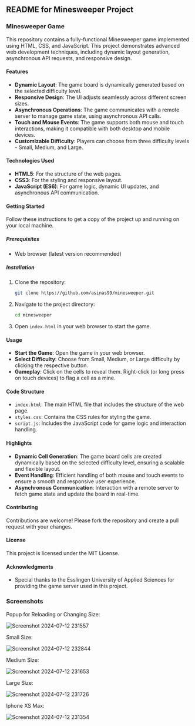 ## README for Minesweeper Project

### Minesweeper Game

This repository contains a fully-functional Minesweeper game implemented using HTML, CSS, and JavaScript. This project demonstrates advanced web development techniques, including dynamic layout generation, asynchronous API requests, and responsive design. 

#### Features

- **Dynamic Layout**: The game board is dynamically generated based on the selected difficulty level.
- **Responsive Design**: The UI adjusts seamlessly across different screen sizes.
- **Asynchronous Operations**: The game communicates with a remote server to manage game state, using asynchronous API calls.
- **Touch and Mouse Events**: The game supports both mouse and touch interactions, making it compatible with both desktop and mobile devices.
- **Customizable Difficulty**: Players can choose from three difficulty levels - Small, Medium, and Large.

#### Technologies Used

- **HTML5**: For the structure of the web pages.
- **CSS3**: For the styling and responsive layout.
- **JavaScript (ES6)**: For game logic, dynamic UI updates, and asynchronous API communication.

#### Getting Started

Follow these instructions to get a copy of the project up and running on your local machine.

##### Prerequisites

- Web browser (latest version recommended)

##### Installation

1. Clone the repository:
   ```sh
   git clone https://github.com/asinas99/minesweeper.git
   ```
2. Navigate to the project directory:
   ```sh
   cd minesweeper
   ```
3. Open `index.html` in your web browser to start the game.

#### Usage

- **Start the Game**: Open the game in your web browser.
- **Select Difficulty**: Choose from Small, Medium, or Large difficulty by clicking the respective button.
- **Gameplay**: Click on the cells to reveal them. Right-click (or long press on touch devices) to flag a cell as a mine.

#### Code Structure

- `index.html`: The main HTML file that includes the structure of the web page.
- `styles.css`: Contains the CSS rules for styling the game.
- `script.js`: Includes the JavaScript code for game logic and interaction handling.

#### Highlights

- **Dynamic Cell Generation**: The game board cells are created dynamically based on the selected difficulty level, ensuring a scalable and flexible layout.
- **Event Handling**: Efficient handling of both mouse and touch events to ensure a smooth and responsive user experience.
- **Asynchronous Communication**: Interaction with a remote server to fetch game state and update the board in real-time.

#### Contributing

Contributions are welcome! Please fork the repository and create a pull request with your changes.

#### License

This project is licensed under the MIT License.

#### Acknowledgments

- Special thanks to the Esslingen University of Applied Sciences for providing the game server used in this project.

### Screenshots
Popup for Reloading or Changing Size:

![Screenshot 2024-07-12 231557](https://github.com/user-attachments/assets/10d6a42a-b1ca-4224-aafb-8e51270d8567)

Small Size:

![Screenshot 2024-07-12 232844](https://github.com/user-attachments/assets/2a9dd6cf-6a0b-4a70-878d-e0eea70707b1)

Medium Size:

![Screenshot 2024-07-12 231653](https://github.com/user-attachments/assets/fc9e7518-a95b-4310-8876-09b9cb758013)

Large Size:

![Screenshot 2024-07-12 231726](https://github.com/user-attachments/assets/4cf0ffb3-290a-4b10-b619-4337d771067a)

Iphone XS Max:

![Screenshot 2024-07-12 231354](https://github.com/user-attachments/assets/93fb8a93-b664-46ea-88c8-44f41c2ff86e)

